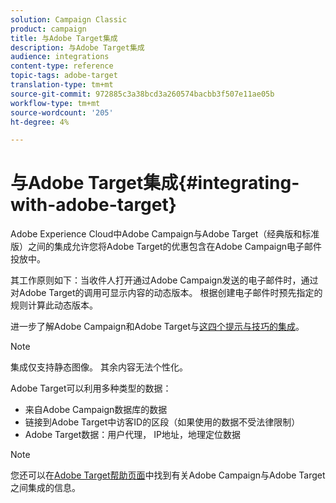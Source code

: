 ```yaml
---
solution: Campaign Classic
product: campaign
title: 与Adobe Target集成
description: 与Adobe Target集成
audience: integrations
content-type: reference
topic-tags: adobe-target
translation-type: tm+mt
source-git-commit: 972885c3a38bcd3a260574bacbb3f507e11ae05b
workflow-type: tm+mt
source-wordcount: '205'
ht-degree: 4%

---
```



# 与Adobe Target集成{#integrating-with-adobe-target}

Adobe Experience Cloud中Adobe Campaign与Adobe Target（经典版和标准版）之间的集成允许您将Adobe Target的优惠包含在Adobe Campaign电子邮件投放中。

其工作原则如下：当收件人打开通过Adobe Campaign发送的电子邮件时，通过对Adobe Target的调用可显示内容的动态版本。 根据创建电子邮件时预先指定的规则计算此动态版本。

进一步了解Adobe Campaign和Adobe Target与[这四个提示与技巧的集成](https://www.adobe.com/content/dam/www/us/en/marketing/campaign/pdfs/Adobe_Campaign_for_Target_Tips_and_Tricks.pdf)。
>[!NOTE]
>
>集成仅支持静态图像。 其余内容无法个性化。

Adobe Target可以利用多种类型的数据：

* 来自Adobe Campaign数据库的数据
* 链接到Adobe Target中访客ID的区段（如果使用的数据不受法律限制）
* Adobe Target数据：用户代理， IP地址，地理定位数据

>[!NOTE]
>
>您还可以在[Adobe Target帮助页面](https://docs.adobe.com/content/help/zh-Hans/target/using/integrate/campaign-and-target.html)中找到有关Adobe Campaign与Adobe Target之间集成的信息。
